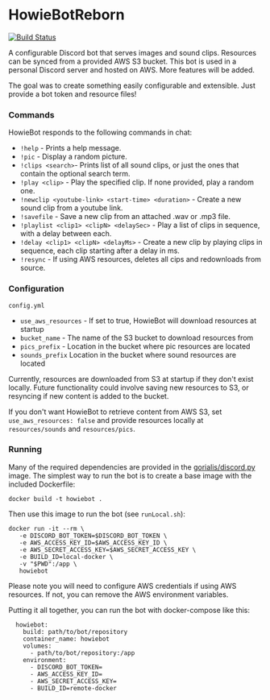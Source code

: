 # HowieBotReborn

[![Build Status](https://travis-ci.com/n-parisi/HowieBotReborn.svg?branch=master)](https://travis-ci.com/n-parisi/HowieBotReborn)

A configurable Discord bot that serves images and sound clips. Resources can be synced from a provided
AWS S3 bucket. This bot is used in a personal Discord server and hosted on AWS. More features will be added.

The goal was to create something easily configurable and extensible. Just provide a bot token and resource files! 

### Commands 

HowieBot responds to the following commands in chat:
- `!help` - Prints a help message.
- `!pic` - Display a random picture.
- `!clips <search>`- Prints list of all sound clips, or just the ones that contain the optional search term.
- `!play <clip>` - Play the specified clip. If none provided, play a random one.
- `!newclip <youtube-link> <start-time> <duration>` - Create a new sound clip from a youtube link.
- `!savefile` - Save a new clip from an attached .wav or .mp3 file.
- `!playlist <clip1> <clipN> <delaySec>` - Play a list of clips in sequence, with a delay between each.
- `!delay <clip1> <clipN> <delayMs>` - Create a new clip by playing clips in sequence, each clip starting after a delay in ms.
- `!resync` - If using AWS resources, deletes all cips and redownloads from source.
### Configuration

`config.yml`
-  `use_aws_resources` - If set to true, HowieBot will download resources at startup
-  `bucket_name` - The name of the S3 bucket to download resources from
-  `pics_prefix` - Location in the bucket where pic resources are located
-  `sounds_prefix` Location in the bucket where sound resources are located

Currently, resources are downloaded from S3 at startup if they don't exist locally. Future functionality could 
involve saving new resources to S3, or resyncing if new content is added to the bucket.

If you don't want HowieBot to retrieve content from AWS S3, set `use_aws_resources: false` and provide resources
locally at `resources/sounds` and `resources/pics`.

### Running

Many of the required dependencies are provided in the [gorialis/discord.py](https://hub.docker.com/r/gorialis/discord.py/) image.
The simplest way to run the bot is to create a base image with the included Dockerfile:

```
docker build -t howiebot .
```

Then use this image to run the bot (see `runLocal.sh`):

```
docker run -it --rm \
   -e DISCORD_BOT_TOKEN=$DISCORD_BOT_TOKEN \
   -e AWS_ACCESS_KEY_ID=$AWS_ACCESS_KEY_ID \
   -e AWS_SECRET_ACCESS_KEY=$AWS_SECRET_ACCESS_KEY \
   -e BUILD_ID=local-docker \
   -v "$PWD":/app \
   howiebot
```

Please note you will need to configure AWS credentials if using AWS resources. If not, you can remove the AWS
environment variables. 

Putting it all together, you can run the bot with docker-compose like this:

```
  howiebot:
    build: path/to/bot/repository
    container_name: howiebot
    volumes:
      - path/to/bot/repository:/app
    environment:
      - DISCORD_BOT_TOKEN=
      - AWS_ACCESS_KEY_ID=
      - AWS_SECRET_ACCESS_KEY=
      - BUILD_ID=remote-docker
```

